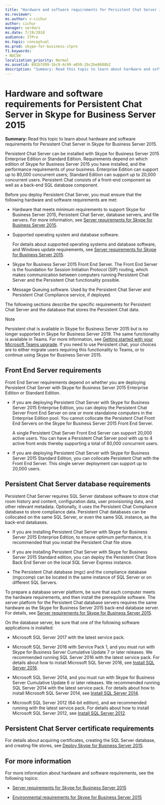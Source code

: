 ```yaml
---
title: "Hardware and software requirements for Persistent Chat Server in Skype for Business Server 2015"
ms.reviewer: 
ms.author: v-cichur
author: cichur
manager: serdars
ms.date: 7/19/2018
audience: ITPro
ms.topic: conceptual
ms.prod: skype-for-business-itpro
f1.keywords:
- NOCSH
localization_priority: Normal
ms.assetid: 692b7d99-1bc9-4c99-a050-2bc2be8688b2
description: "Summary: Read this topic to learn about hardware and software requirements for Persistent Chat Server in Skype for Business Server 2015."
---
```


# Hardware and software requirements for Persistent Chat Server in Skype for Business Server 2015
 
**Summary:** Read this topic to learn about hardware and software requirements for Persistent Chat Server in Skype for Business Server 2015.
  
Persistent Chat Server can be installed with Skype for Business Server 2015 Enterprise Edition or Standard Edition. Requirements depend on which edition of Skype for Business Server 2015 you have installed, and the performance requirements of your business. Enterprise Edition can support up to 80,000 concurrent users; Standard Edition can support up to 20,000 concurrent users. Persistent Chat consists of a front-end component as well as a back-end SQL database component.
  
Before you deploy Persistent Chat Server, you must ensure that the following hardware and software requirements are met:
  
- Hardware that meets minimum requirements to support Skype for Business Server 2015, Persistent Chat Server, database servers, and file servers. For more information, see [Server requirements for Skype for Business Server 2015](../../plan-your-deployment/requirements-for-your-environment/server-requirements.md).
    
- Supported operating system and database software.
    
    For details about supported operating systems and database software, and Windows update requirements, see [Server requirements for Skype for Business Server 2015](../../plan-your-deployment/requirements-for-your-environment/server-requirements.md).
    
- Skype for Business Server 2015 Front End Server. The Front End Server is the foundation for Session Initiation Protocol (SIP) routing, which makes communication between computers running Persistent Chat Server and the Persistent Chat functionality possible. 
    
- Message Queuing software. Used by the Persistent Chat Server and Persistent Chat Compliance service, if deployed.
    
The following sections describe the specific requirements for Persistent Chat Server and the database that stores the Persistent Chat data.

> [!NOTE] 
> Persistent chat is available in Skype for Business Server 2015 but is no longer supported in Skype for Business Server 2019. The same functionality is available in Teams. For more information, see [Getting started with your Microsoft Teams upgrade](/microsoftteams/upgrade-start-here). If you need to use Persistent chat, your choices are to either migrate users requiring this functionality to Teams, or to continue using Skype for Business Server 2015. 
  
## Front End Server requirements

Front End Server requirements depend on whether you are deploying Persistent Chat Server with Skype for Business Server 2015 Enterprise Edition or Standard Edition.
  
- If you are deploying Persistent Chat Server with Skype for Business Server 2015 Enterprise Edition, you can deploy the Persistent Chat Server Front End Server on one or more standalone computers in the Enterprise Edition pool. You cannot collocate the Persistent Chat Front End Servers on the Skype for Business Server 2015 Front End Server. 
    
    A single Persistent Chat Server Front End Server can support 20,000 active users. You can have a Persistent Chat Server pool with up to 4 active front ends thereby supporting a total of 80,000 concurrent users. 
    
- If you are deploying Persistent Chat Server with Skype for Business Server 2015 Standard Edition, you can collocate Persistent Chat with the Front End Server. This single server deployment can support up to 20,000 users. 
    
## Persistent Chat Server database requirements

Persistent Chat Server requires SQL Server database software to store chat room history and content, configuration data, user provisioning data, and other relevant metadata. Optionally, it uses the Persistent Chat Compliance database to store compliance data. Persistent Chat databases can be collocated on the same SQL Server, or even the same SQL instance, as the back-end databases. 
  
- If you are installing Persistent Chat Server with Skype for Business Server 2015 Enterprise Edition, to ensure optimum performance, it is recommended that you install the Persistent Chat file store.
    
- If you are installing Persistent Chat Server with Skype for Business Server 2015 Standard edition, you can deploy the Persistent Chat Store Back End Server on the local SQL Server Express instance.
    
- The Persistent Chat database (mgc) and the compliance database (mgccomp) can be located in the same instance of SQL Server or on different SQL Servers.
    
To prepare a database server platform, be sure that each computer meets the hardware requirements, and then install the prerequisite software. The server platform for the Persistent Chat database servers requires the same hardware as the Skype for Business Server 2015 back-end database server. For details, see [Server requirements for Skype for Business Server 2015](../../plan-your-deployment/requirements-for-your-environment/server-requirements.md).
  
On the database server, be sure that one of the following software applications is installed:

- Microsoft SQL Server 2017 with the latest service pack.

- Microsoft SQL Server 2016 with Service Pack 1, and you must run with Skype for Business Server Cumulative Update 7 or later releases. We recommended running SQL Server 2016 with the latest service pack. For details about how to install Microsoft SQL Server 2016, see [Install SQL Server 2016](https://docs.microsoft.com/sql/database-engine/install-windows/install-sql-server?view=sql-server-2016).

- Microsoft SQL Server 2014, and you must run with Skype for Business Server Cumulative Update 6 or later releases. We recommended running SQL Server 2014 with the latest service pack. For details about how to install Microsoft SQL Server 2014, see [Install SQL Server 2014](https://docs.microsoft.com/sql/database-engine/install-windows/install-sql-server?view=sql-server-2014).

- Microsoft SQL Server 2012 (64-bit edition), and we recommended running with the latest service pack. For details about how to install Microsoft SQL Server 2012, see [Install SQL Server 2012](https://go.microsoft.com/fwlink/p/?LinkID=248559).

## Persistent Chat Server certificate requirements

For details about acquiring certificates, creating the SQL Server database, and creating file stores, see [Deploy Skype for Business Server 2015](../../deploy/deploy.md). 
  
## For more information

For more information about hardware and software requirements, see the following topics:
  
- [Server requirements for Skype for Business Server 2015](../../plan-your-deployment/requirements-for-your-environment/server-requirements.md)
    
- [Environmental requirements for Skype for Business Server 2015](../../plan-your-deployment/requirements-for-your-environment/environmental-requirements.md)
    

